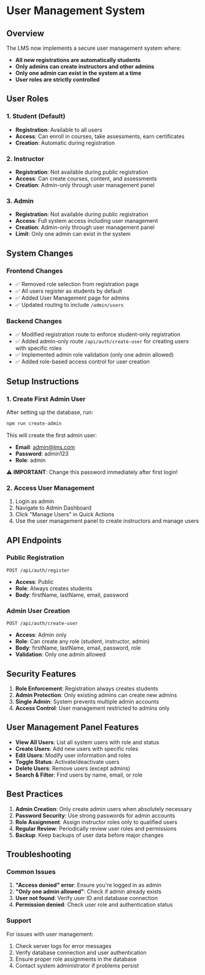 # User Management System

## Overview

The LMS now implements a secure user management system where:

- **All new registrations are automatically students**
- **Only admins can create instructors and other admins**
- **Only one admin can exist in the system at a time**
- **User roles are strictly controlled**

## User Roles

### 1. Student (Default)
- **Registration**: Available to all users
- **Access**: Can enroll in courses, take assessments, earn certificates
- **Creation**: Automatic during registration

### 2. Instructor
- **Registration**: Not available during public registration
- **Access**: Can create courses, content, and assessments
- **Creation**: Admin-only through user management panel

### 3. Admin
- **Registration**: Not available during public registration
- **Access**: Full system access including user management
- **Creation**: Admin-only through user management panel
- **Limit**: Only one admin can exist in the system

## System Changes

### Frontend Changes
- ✅ Removed role selection from registration page
- ✅ All users register as students by default
- ✅ Added User Management page for admins
- ✅ Updated routing to include `/admin/users`

### Backend Changes
- ✅ Modified registration route to enforce student-only registration
- ✅ Added admin-only route `/api/auth/create-user` for creating users with specific roles
- ✅ Implemented admin role validation (only one admin allowed)
- ✅ Added role-based access control for user creation

## Setup Instructions

### 1. Create First Admin User

After setting up the database, run:

```bash
npm run create-admin
```

This will create the first admin user:
- **Email**: admin@lms.com
- **Password**: admin123
- **Role**: admin

⚠️ **IMPORTANT**: Change this password immediately after first login!

### 2. Access User Management

1. Login as admin
2. Navigate to Admin Dashboard
3. Click "Manage Users" in Quick Actions
4. Use the user management panel to create instructors and manage users

## API Endpoints

### Public Registration
```
POST /api/auth/register
```
- **Access**: Public
- **Role**: Always creates students
- **Body**: firstName, lastName, email, password

### Admin User Creation
```
POST /api/auth/create-user
```
- **Access**: Admin only
- **Role**: Can create any role (student, instructor, admin)
- **Body**: firstName, lastName, email, password, role
- **Validation**: Only one admin allowed

## Security Features

1. **Role Enforcement**: Registration always creates students
2. **Admin Protection**: Only existing admins can create new admins
3. **Single Admin**: System prevents multiple admin accounts
4. **Access Control**: User management restricted to admins only

## User Management Panel Features

- **View All Users**: List all system users with role and status
- **Create Users**: Add new users with specific roles
- **Edit Users**: Modify user information and roles
- **Toggle Status**: Activate/deactivate users
- **Delete Users**: Remove users (except admins)
- **Search & Filter**: Find users by name, email, or role

## Best Practices

1. **Admin Creation**: Only create admin users when absolutely necessary
2. **Password Security**: Use strong passwords for admin accounts
3. **Role Assignment**: Assign instructor roles only to qualified users
4. **Regular Review**: Periodically review user roles and permissions
5. **Backup**: Keep backups of user data before major changes

## Troubleshooting

### Common Issues

1. **"Access denied" error**: Ensure you're logged in as admin
2. **"Only one admin allowed"**: Check if admin already exists
3. **User not found**: Verify user ID and database connection
4. **Permission denied**: Check user role and authentication status

### Support

For issues with user management:
1. Check server logs for error messages
2. Verify database connection and user authentication
3. Ensure proper role assignments in the database
4. Contact system administrator if problems persist
